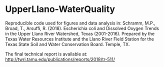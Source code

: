 # UpperLlano-WaterQuality

Reproducible code used for figures and data analysis in:
Schramm, M.P., Broad, T., Arsuffi, R. (2018). Escherichia coli and Dissolved Oxygen Trends in the Upper Llano River Watershed, Texas (2001-2016). Prepared by the Texas Water Resources Institute and the Llano River Field Station for the Texas State Soil and Water Conservation Board. Temple, TX.

The final technical report is available at:
http://twri.tamu.edu/publications/reports/2018/tr-511/
